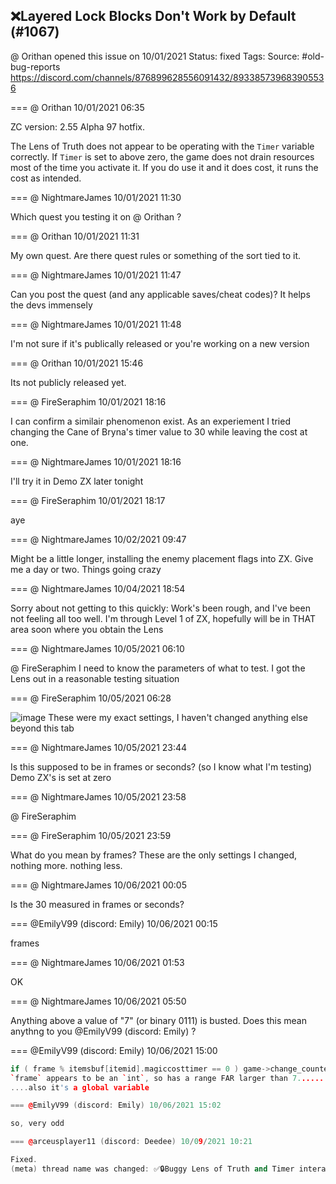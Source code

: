 ## ❌Layered Lock Blocks Don't Work by Default (#1067)
@ Orithan opened this issue on 10/01/2021
Status: fixed
Tags: 
Source: #old-bug-reports https://discord.com/channels/876899628556091432/893385739683905536


=== @ Orithan 10/01/2021 06:35

ZC version: 2.55 Alpha 97 hotfix.

The Lens of Truth does not appear to be operating with the ``Timer`` variable correctly. If ``Timer`` is set to above zero, the game does not drain resources most of the time you activate it.
If you do use it and it does cost, it runs the cost as intended.

=== @ NightmareJames 10/01/2021 11:30

Which quest you testing it on @ Orithan ?

=== @ Orithan 10/01/2021 11:31

My own quest.
Are there quest rules or something of the sort tied to it.

=== @ NightmareJames 10/01/2021 11:47

Can you post the quest (and any applicable saves/cheat codes)?  It helps the devs immensely

=== @ NightmareJames 10/01/2021 11:48

I'm not sure if it's publically released or you're working on a new version

=== @ Orithan 10/01/2021 15:46

Its not publicly released yet.

=== @ FireSeraphim 10/01/2021 18:16

I can confirm a similair phenomenon exist. As an experiement I tried changing the Cane of Bryna's timer value to 30 while leaving the cost at one.

=== @ NightmareJames 10/01/2021 18:16

I'll try it in Demo ZX later tonight

=== @ FireSeraphim 10/01/2021 18:17

aye

=== @ NightmareJames 10/02/2021 09:47

Might be a little longer, installing the enemy placement flags into ZX.  Give me a day or two.  Things going crazy

=== @ NightmareJames 10/04/2021 18:54

Sorry about not getting to this quickly:  Work's been rough, and I've been not feeling all too well.  I'm through Level 1 of ZX, hopefully will be in THAT area soon where you obtain the Lens

=== @ NightmareJames 10/05/2021 06:10

@ FireSeraphim I need to know the parameters of what to test.  I got the Lens out in a reasonable testing situation

=== @ FireSeraphim 10/05/2021 06:28


![image](https://cdn.discordapp.com/attachments/893385739683905536/894833347778461706/Screen_Shot_001.PNG?ex=65e6bb7f&is=65d4467f&hm=702ed67f909153ff6bd3d13954ba5dac9d5a828fdfa62716d306ec3373c2b55e&)
These were my exact settings, I haven't changed anything else beyond this tab

=== @ NightmareJames 10/05/2021 23:44

Is this supposed to be in frames or seconds?
(so I know what I'm testing)
Demo ZX's is set at zero

=== @ NightmareJames 10/05/2021 23:58

@ FireSeraphim

=== @ FireSeraphim 10/05/2021 23:59

What do you mean by frames?
These are the only settings I changed, nothing more. nothing less.

=== @ NightmareJames 10/06/2021 00:05

Is the 30 measured in frames or seconds?

=== @EmilyV99 (discord: Emily) 10/06/2021 00:15

frames

=== @ NightmareJames 10/06/2021 01:53

OK

=== @ NightmareJames 10/06/2021 05:50

Anything above a value of "7" (or binary 0111) is busted.  Does this mean anythng to you @EmilyV99 (discord: Emily) ?

=== @EmilyV99 (discord: Emily) 10/06/2021 15:00

```cpp
if ( frame % itemsbuf[itemid].magiccosttimer == 0 ) game->change_counter(-(itemsbuf[itemid].magic), itemsbuf[itemid].cost_counter);```
`frame` appears to be an `int`, so has a range FAR larger than 7......
....also it's a global variable

=== @EmilyV99 (discord: Emily) 10/06/2021 15:02

so, very odd

=== @arceusplayer11 (discord: Deedee) 10/09/2021 10:21

Fixed.
(meta) thread name was changed: ✅🔒Buggy Lens of Truth and Timer interaction.
